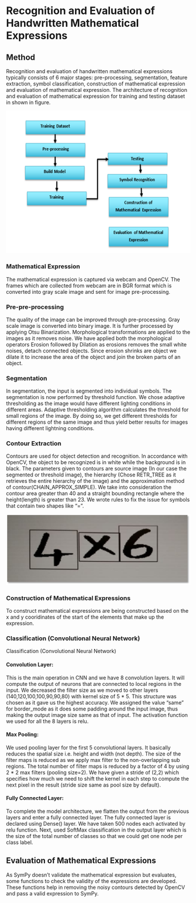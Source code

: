 # Recognition and Evaluation of Handwritten Mathematical Expressions


## Method

Recognition and evaluation of handwritten mathematical expressions typically consists of 6 major stages: pre-processing, segmentation, feature extraction, symbol classification, construction of mathematical expression and evaluation of mathematical expression. The architecture of recognition and evaluation of mathematical expression for training and testing dataset in shown in figure.

![Flow of the process](assets/images/flow.PNG)

### Mathematical Expression

The mathematical expression is captured via webcam and OpenCV. The frames which are collected from webcam are in BGR format which is converted into gray scale image and sent for image pre-processing. 

### Pre-pre-processing

The quality of the image can be improved through pre-processing. Gray scale image is converted into binary image. It is further processed by applying Otsu Binarization. Morphological transformations are applied to the images as it removes noise. We have applied both the morphological operators Erosion followed by Dilation as erosions removes the small white noises, detach connected objects. Since erosion shrinks are object we dilate it to increase the area of the object and join the broken parts of an object.

### Segmentation

In segmentation, the input is segmented into individual symbols.  The segmentation is now performed by threshold function. We chose adaptive thresholding as the image would have different lighting conditions in different areas. Adaptive thresholding algorithm calculates the threshold for small regions of the image. By doing so, we get different thresholds for different regions of the same image and thus yield better results for images having different lightning conditions.

### Contour Extraction

Contours are used for object detection and recognition. In accordance with OpenCV, the object to be recognized is in white while the background is in black. The parameters given to contours are source image (In our case the segmented or threshold image), the hierarchy (Chose RETR_TREE as it retrieves the entire hierarchy of the image) and the approximation method of contour(CHAIN_APPROX_SIMPLE). We take into consideration the contour area greater than 40 and a straight bounding rectangle where the height(length) is greater than 23. We wrote rules to fix the issue for symbols that contain two shapes like “=”.  

![contour](assets/images/contour.png)

### Construction of Mathematical Expressions

To construct mathematical expressions are being constructed based on the x and y cooridinates of the start of the elements that make up the expression.

### Classification (Convolutional Neural Network)

Classification (Convolutional Neural Network)

#### Convolution Layer:

This is the main operation in CNN and we have 8 convolution layers. It will compute the output of neurons that are connected to local regions in the input. We decreased the filter size as we moved to other layers (140,120,100,100,90,90,80) with kernel size of 5 * 5. This structure was chosen as it gave us the highest accuracy. We assigned the value “same” for border_mode as it does some padding around the input image, thus making the output image size same as that of input. The activation function we used for all the 8 layers is relu.

#### Max Pooling:

We used pooling layer for the first 5 convolutional layers. It basically reduces the spatial size i.e. height and width (not depth). The size of the filter maps is reduced as we apply max filter to the non-overlapping sub regions. The total number of filter maps is reduced by a factor of 4 by using 2 * 2 max filters (pooling size=2). We have given a stride of (2,2) which specifies how much we need to shift the kernel in each step to compute the next pixel in the result (stride size same as pool size by default).

#### Fully Connected Layer:

To complete the model architecture, we flatten the output from the previous layers and enter a fully connected layer. The fully connected layer is declared using Dense() layer. We have taken 500 nodes each activated by relu function. Next, used SoftMax classification in the output layer which is the size of the total number of classes so that we could get one node per class label.

## Evaluation of Mathematical Expressions

As SymPy doesn’t validate the mathematical expression but evaluates, some functions to check the validity of the expressions are developed. These functions help in removing the noisy contours detected by OpenCV and pass a valid expression to SymPy.


